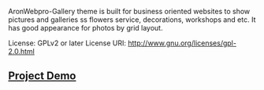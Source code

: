 AronWebpro-Gallery theme is built for business oriented websites to show pictures and galleries ss flowers service, decorations, workshops and etc. It has good appearance for photos by grid layout.

License: GPLv2 or later
License URI: http://www.gnu.org/licenses/gpl-2.0.html

## [Project Demo](http://floralglorydesign.com/)

